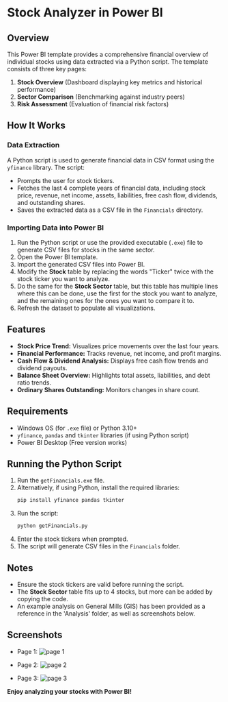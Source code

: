 # Stock Analyzer in Power BI

## Overview
This Power BI template provides a comprehensive financial overview of individual stocks using data extracted via a Python script. The template consists of three key pages:
1. **Stock Overview** (Dashboard displaying key metrics and historical performance)
2. **Sector Comparison** (Benchmarking against industry peers)
3. **Risk Assessment** (Evaluation of financial risk factors)

## How It Works
### Data Extraction
A Python script is used to generate financial data in CSV format using the `yfinance` library. The script:
- Prompts the user for stock tickers.
- Fetches the last 4 complete years of financial data, including stock price, revenue, net income, assets, liabilities, free cash flow, dividends, and outstanding shares.
- Saves the extracted data as a CSV file in the `Financials` directory.

### Importing Data into Power BI
1. Run the Python script or use the provided executable (`.exe`) file to generate CSV files for stocks in the same sector.
2. Open the Power BI template.
3. Import the generated CSV files into Power BI.
4. Modify the **Stock** table by replacing the words "Ticker" twice with the stock ticker you want to analyze.
5. Do the same for the **Stock Sector** table, but this table has multiple lines where this can be done, use the first for the stock you want to analyze, and the remaining ones for the ones you want to compare it to. 
6. Refresh the dataset to populate all visualizations.

## Features
- **Stock Price Trend:** Visualizes price movements over the last four years.
- **Financial Performance:** Tracks revenue, net income, and profit margins.
- **Cash Flow & Dividend Analysis:** Displays free cash flow trends and dividend payouts.
- **Balance Sheet Overview:** Highlights total assets, liabilities, and debt ratio trends.
- **Ordinary Shares Outstanding:** Monitors changes in share count.

## Requirements
- Windows OS (for `.exe` file) or Python 3.10+
- `yfinance`, `pandas` and `tkinter` libraries (if using Python script)
- Power BI Desktop (Free version works)

## Running the Python Script
1. Run the `getFinancials.exe` file.
2. Alternatively, if using Python, install the required libraries:
   ```sh
   pip install yfinance pandas tkinter
   ```
3. Run the script:
   ```sh
   python getFinancials.py
   ```
4. Enter the stock tickers when prompted.
5. The script will generate CSV files in the `Financials` folder.

## Notes
- Ensure the stock tickers are valid before running the script.
- The **Stock Sector** table fits up to 4 stocks, but more can be added by copying the code.
- An example analysis on General Mills (GIS) has been provided as a reference in the 'Analysis' folder, as well as screenshots below.

## Screenshots
- Page 1:
![page 1](https://github.com/user-attachments/assets/be087d87-4b05-4937-a522-1901ca7ce879)

- Page 2: 
![page 2](https://github.com/user-attachments/assets/5cc50988-18f1-4b62-a18c-2255a7a0b8de)

- Page 3: 
![page 3](https://github.com/user-attachments/assets/f2be3f18-351d-43fd-b138-821a1cce4ced)

**Enjoy analyzing your stocks with Power BI!**

